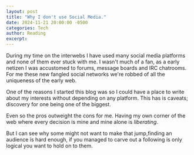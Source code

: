 ```yaml
---
layout: post
title: "Why I don't use Social Media."
date: 2024-11-21 20:00:00 -0500
categories: Tech
author: Reading
excerpt: 
---
```


During my time on the interwebs I have used many social media platforms and none of them ever stuck with me. I wasn't much of a fan, as a early netizen I was accustomed to forums, message boards and IRC chatrooms. For me these new fangled social networks we're robbed of all the uniqueness of the early web. 

One of the reasons I started this blog was so I could have a place to write about my interests without depending on any platform. This has is caveats; discovery for one being one of the biggest. 

Even so the pros outweight the cons for me. Having my own corner of the web where every decision is mine and mine alone is *liberating*.

But I can see why some might not want to make that jump,finding an audience is hard enough, if you managed to carve out a following is only logical you want to hold on to them. 
